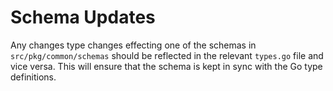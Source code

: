 # Schema Updates

Any changes type changes effecting one of the schemas in `src/pkg/common/schemas` should be reflected in the relevant `types.go` file and vice versa. This will ensure that the schema is kept in sync with the Go type definitions.
